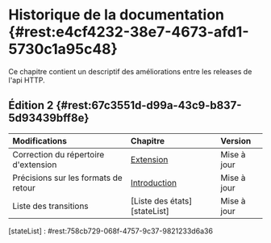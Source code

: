 # Historique de la documentation {#rest:e4cf4232-38e7-4673-afd1-5730c1a95c48}

Ce chapitre contient un descriptif des améliorations entre les releases de 
l'api HTTP.


## Édition 2 {#rest:67c3551d-d99a-43c9-b837-5d93439bff8e}

|                                  Modifications                                   |                    Chapitre                   |                    Version                     |
| :------------------------------------------------------------------------------- | :-------------------------------------------- | :--------------------------------------------- |
| Correction du répertoire d'extension                                             | [Extension][extension]                     | <span class="flag update">Mise à jour</span>   |
| Précisions sur les formats de retour                                             | [Introduction][intro]                      | <span class="flag update">Mise à jour</span>   |
| Liste des transitions                                                            | [Liste des états][stateList]              | <span class="flag update">Mise à jour</span>   |


[extension]:  #rest:50aff82b-8921-42ff-81b1-69a1a0103d98
[intro]: #rest:646bac7c-ab37-4808-affa-023efcc935c3
[stateList] : #rest:758cb729-068f-4757-9c37-9821233d6a36
